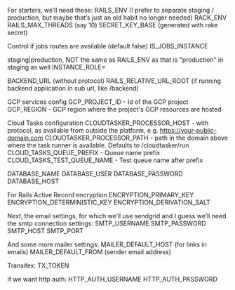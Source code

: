 For starters, we’ll need these:
RAILS_ENV (I prefer to separate staging / production, but maybe that’s just an old habit no longer needed)
RACK_ENV
RAILS_MAX_THREADS (say 10)
SECRET_KEY_BASE (generated with rake secret)

Control if jobs routes are available (default false)
IS_JOBS_INSTANCE

staging|production, NOT the same as RAILS_ENV as that is "production" in staging as well
INSTANCE_ROLE=

BACKEND_URL (without protocol)
RAILS_RELATIVE_URL_ROOT (if running backend application in sub url, like /backend)

GCP services config
GCP_PROJECT_ID - Id of the GCP project
GCP_REGION - GCP region where the project's GCP resources are hosted

Cloud Tasks configuration
CLOUDTASKER_PROCESSOR_HOST - with protocol, as available from outside the platform, e.g. https://your-public-domain.com
CLOUDTASKER_PROCESSOR_PATH - path in the domain above where the task runner is available. Defaults to /cloudtasker/run
CLOUD_TASKS_QUEUE_PREFIX  - Queue name prefix
CLOUD_TASKS_TEST_QUEUE_NAME - Test queue name after prefix

DATABASE_NAME
DATABASE_USER
DATABASE_PASSWORD
DATABASE_HOST

For Rails Active Record encryption
ENCRYPTION_PRIMARY_KEY
ENCRYPTION_DETERMINISTIC_KEY
ENCRYPTION_DERIVATION_SALT

Next, the email settings, for which we’ll use sendgrid and I guess we’ll need the smtp connection settings:
SMTP_USERNAME
SMTP_PASSWORD
SMTP_HOST
SMTP_PORT

And some more mailer settings:
MAILER_DEFAULT_HOST (for links in emails)
MAILER_DEFAULT_FROM (sender email address)

Transifex:
TX_TOKEN

if we want http auth:
HTTP_AUTH_USERNAME
HTTP_AUTH_PASSWORD
